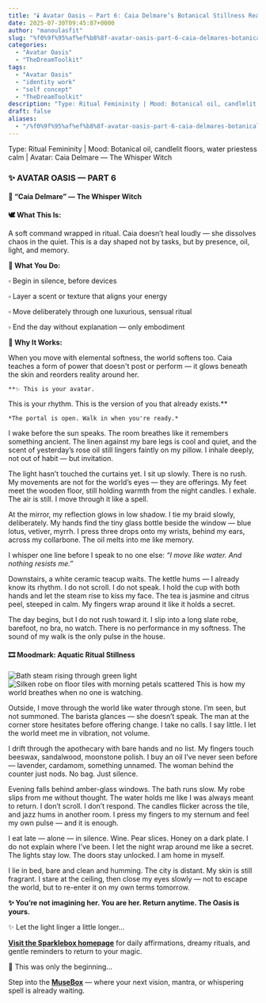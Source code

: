 ```yaml
---
title: "🕯️ Avatar Oasis – Part 6: Caia Delmare’s Botanical Stillness Reality"
date: 2025-07-30T09:45:07+0000
author: "manoulasfit"
slug: "%f0%9f%95%af%ef%b8%8f-avatar-oasis-part-6-caia-delmares-botanical-stillness-reality"
categories:
  - "Avatar Oasis"
  - "TheDreamToolkit"
tags:
  - "Avatar Oasis"
  - "identity work"
  - "self concept"
  - "TheDreamToolkit"
description: "Type: Ritual Femininity | Mood: Botanical oil, candlelit floors, water priestess calm | Avatar: Caia Delmare — The Whisper Witch"
draft: false
aliases:
  - "/%f0%9f%95%af%ef%b8%8f-avatar-oasis-part-6-caia-delmares-botanical-stillness-reality/"
---
```

Type: Ritual Femininity | Mood: Botanical oil, candlelit floors, water priestess calm | Avatar: Caia Delmare — The Whisper Witch

  ### ✨ AVATAR OASIS — PART 6

  #### 💠 “Caia Delmare” — The Whisper Witch

  **🕊️ What This Is:**

  A soft command wrapped in ritual. Caia doesn’t heal loudly — she dissolves chaos in the quiet. This is a day shaped not by tasks, but by presence, oil, light, and memory.

  **🌸 What You Do:**

  ▫️ Begin in silence, before devices

  ▫️ Layer a scent or texture that aligns your energy

  ▫️ Move deliberately through one luxurious, sensual ritual

  ▫️ End the day without explanation — only embodiment

  **💫 Why It Works:**

  When you move with elemental softness, the world softens too. Caia teaches a form of power that doesn't post or perform — it glows beneath the skin and reorders reality around her.

    **✨ This is your avatar.
This is your rhythm.
This is the version of you that already exists.**

    *The portal is open. Walk in when you're ready.*

I wake before the sun speaks. The room breathes like it remembers something ancient. The linen against my bare legs is cool and quiet, and the scent of yesterday’s rose oil still lingers faintly on my pillow. I inhale deeply, not out of habit — but invitation.

The light hasn’t touched the curtains yet. I sit up slowly. There is no rush. My movements are not for the world’s eyes — they are offerings. My feet meet the wooden floor, still holding warmth from the night candles. I exhale. The air is still. I move through it like a spell.

At the mirror, my reflection glows in low shadow. I tie my braid slowly, deliberately. My hands find the tiny glass bottle beside the window — blue lotus, vetiver, myrrh. I press three drops onto my wrists, behind my ears, across my collarbone. The oil melts into me like memory.

I whisper one line before I speak to no one else: *“I move like water. And nothing resists me.”*

Downstairs, a white ceramic teacup waits. The kettle hums — I already know its rhythm. I do not scroll. I do not speak. I hold the cup with both hands and let the steam rise to kiss my face. The tea is jasmine and citrus peel, steeped in calm. My fingers wrap around it like it holds a secret.

The day begins, but I do not rush toward it. I slip into a long slate robe, barefoot, no bra, no watch. There is no performance in my softness. The sound of my walk is the only pulse in the house.

  #### 🎞️ Moodmark: Aquatic Ritual Stillness

  ![Bath steam rising through green light](/Caia-Mood-1.jpg)
  ![Silken robe on floor tiles with morning petals scattered](/Caia-Mood2.jpg)
  This is how my world breathes when no one is watching.

Outside, I move through the world like water through stone. I’m seen, but not summoned. The barista glances — she doesn’t speak. The man at the corner store hesitates before offering change. I take no calls. I say little. I let the world meet me in vibration, not volume.

I drift through the apothecary with bare hands and no list. My fingers touch beeswax, sandalwood, moonstone polish. I buy an oil I’ve never seen before — lavender, cardamom, something unnamed. The woman behind the counter just nods. No bag. Just silence.

Evening falls behind amber-glass windows. The bath runs slow. My robe slips from me without thought. The water holds me like I was always meant to return. I don’t scroll. I don’t respond. The candles flicker across the tile, and jazz hums in another room. I press my fingers to my sternum and feel my own pulse — and it is enough.

I eat late — alone — in silence. Wine. Pear slices. Honey on a dark plate. I do not explain where I’ve been. I let the night wrap around me like a secret. The lights stay low. The doors stay unlocked. I am home in myself.

I lie in bed, bare and clean and humming. The city is distant. My skin is still fragrant. I stare at the ceiling, then close my eyes slowly — not to escape the world, but to re-enter it on my own terms tomorrow.

**✨ You’re not imagining her. You are her.
Return anytime. The Oasis is yours.**

✨ Let the light linger a little longer...

[**Visit the Sparklebox homepage**](https://sparklebox.blog) for daily affirmations, dreamy rituals, and gentle reminders to return to your magic.

💭 This was only the beginning...

Step into the [**MuseBox**](https://sparklebox.blog/✨-the-musebox/) — where your next vision, mantra, or whispering spell is already waiting.